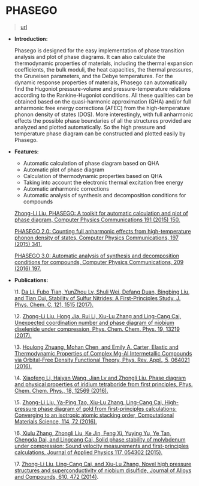 # PHASEGO

> [url](http://www.matdesign.cn/phasego/)

- **Introduction:**

  Phasego is designed for the easy implementation of phase transition analysis and plot of phase diagrams. It can also calculate the thermodynamic properties of materials, including the thermal expansion coefficients, the bulk moduli, the heat capacities, the thermal pressures, the Gruneisen parameters, and the Debye temperatures. For the dynamic response properties of materials, Phasego can automatically find the Hugoniot pressure-volume and pressure-temperature relations according to the Rankine-Hugoniot conditions. All these qualities can be obtained based on the quasi-harmonic approximation (QHA) and/or full anharmonic free energy corrections (AFEC) from the high-temperature phonon density of states (DOS). More interestingly, with full anharmonic effects the possible phase boundaries of all the structures provided are analyzed and plotted automatically. So the high pressure and temperature phase diagram can be constructed and plotted easily by Phasego.

- **Features:**

  - Automatic calculation of phase diagram based on QHA
  - Automatic plot of phase diagram
  - Calculation of thermodynamic properties based on QHA
  - Taking into account the electronic thermal excitation free energy
  - Automatic anharmonic corrections
  - Automatic analysis of synthesis and decomposition conditions for compounds

  [Zhong-Li Liu, PHASEGO: A toolkit for automatic calculation and plot of phase diagram, Computer Physics Communications 191 (2015) 150.](http://dx.doi.org/10.1016/j.cpc.2015.01.023)

  [PHASEGO 2.0: Counting full anharmonic effects from high-temperature phonon density of states, Computer Physics Communications, 197 (2015) 341.](http://dx.doi.org/10.1016/j.cpc.2015.07.018)

  [PHASEGO 3.0: Automatic analysis of synthesis and decomposition conditions for compounds, Computer Physics Communications, 209 (2016) 197.](http://www.sciencedirect.com/science/article/pii/S0010465516302296)

- **Publications:**

  \1. [Da Li, Fubo Tian, YunZhou Lv, Shuli Wei, Defang Duan, Bingbing Liu, and Tian Cui, Stability of Sulfur Nitrides: A First-Principles Study, J. Phys. Chem. C, 121, 1515 (2017).](http://pubs.acs.org/doi/abs/10.1021/acs.jpcc.6b11563)

  \2. [Zhong-Li Liu,  Hong Jia,  Rui Li,  Xiu-Lu Zhang  and  Ling-Cang Cai, Unexpected coordination number and phase diagram of niobium diselenide under compression, Phys. Chem. Chem. Phys. 19, 13219 (2017).](http://pubs.rsc.org/en/content/articlelanding/2014/cp/c7cp00805h#!divAbstract)

  \3.  [Houlong Zhuang, Mohan Chen, and Emily A. Carter, Elastic and Thermodynamic Properties of Complex Mg-Al Intermetallic Compounds via Orbital-Free Density Functional Theory, Phys. Rev. Appl., 5, 064021 (2016).](http://journals.aps.org/prapplied/abstract/10.1103/PhysRevApplied.5.064021)

  \4. [Xiaofeng Li, Haiyan Wang, Jian Lv and Zhongli Liu, Phase diagram and physical properties of iridium tetraboride from first principles, Phys. Chem. Chem. Phys., 18, 12569 (2016).](http://pubs.rsc.org/en/content/articlelanding/2016/cp/c6cp00208k#!divAbstract)

  \5.  [Zhong-Li Liu, Ya-Ping Tao, Xiu-Lu Zhang, Ling-Cang Cai, High-pressure phase diagram of gold from first-principles calculations: Converging to an isotropic atomic stacking order, Computational Materials Science, 114, 72 (2016).](http://www.sciencedirect.com/science/article/pii/S0927025615007855)

  \6.[ Xiulu Zhang, Zhongli Liu, Ke Jin, Feng Xi, Yuying Yu, Ye Tan, Chengda Dai, and Lingcang Cai, Solid phase stability of molybdenum under compression: Sound velocity measurements and first-principles calculations, Journal of Applied Physics 117, 054302 (2015).](http://scitation.aip.org/content/aip/journal/jap/117/5/10.1063/1.4906990)

  \7. [Zhong-Li Liu, Ling-Cang Cai, and Xiu-Lu Zhang, Novel high pressure structures and superconductivity of niobium disulfide, Journal of Alloys and Compounds, 610, 472 (2014)](http://dx.doi.org/10.1016/j.jallcom.2014.05.013).